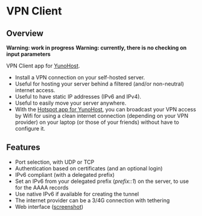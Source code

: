 # VPN Client
## Overview

**Warning: work in progress**
**Warning: currently, there is no checking on input parameters**

VPN Client app for [YunoHost](http://yunohost.org/).

* Install a VPN connection on your self-hosted server.
* Useful for hosting your server behind a filtered (and/or non-neutral) internet access.
* Useful to have static IP addresses (IPv6 and IPv4).
* Useful to easily move your server anywhere.
* With the [Hotspot app for YunoHost](https://github.com/jvaubourg/hotspot_ynh), you can broadcast your VPN access by Wifi for using a clean internet connection (depending on your VPN provider) on your laptop (or those of your friends) without have to configure it.

## Features

* Port selection, with UDP or TCP
* Authentication based on certificates (and an optional login)
* IPv6 compliant (with a delegated prefix)
* Set an IPv6 from your delegated prefix (*prefix::1*) on the server, to use for the AAAA records
* Use native IPv6 if available for creating the tunnel
* The internet provider can be a 3/4G connection with tethering
* Web interface ([screenshot](https://raw.githubusercontent.com/jvaubourg/vpnclient_ynh/master/screenshot.png))

